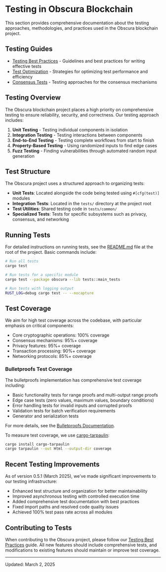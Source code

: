 # Testing in Obscura Blockchain

This section provides comprehensive documentation about the testing approaches, methodologies, and practices used in the Obscura blockchain project.

## Testing Guides

- [Testing Best Practices](testing_best_practices.md) - Guidelines and best practices for writing effective tests
- [Test Optimization](test_optimization.md) - Strategies for optimizing test performance and efficiency
- [Consensus Tests](consensus_tests.md) - Testing approaches for the consensus mechanisms

## Testing Overview

The Obscura blockchain project places a high priority on comprehensive testing to ensure reliability, security, and correctness. Our testing approach includes:

1. **Unit Testing** - Testing individual components in isolation
2. **Integration Testing** - Testing interactions between components
3. **End-to-End Testing** - Testing complete workflows from start to finish
4. **Property-Based Testing** - Using randomized inputs to find edge cases
5. **Fuzz Testing** - Finding vulnerabilities through automated random input generation

## Test Structure

The Obscura project uses a structured approach to organizing tests:

- **Unit Tests**: Located alongside the code being tested using `#[cfg(test)]` modules
- **Integration Tests**: Located in the `tests/` directory at the project root
- **Test Utilities**: Shared testing code in `tests/common/`
- **Specialized Tests**: Tests for specific subsystems such as privacy, consensus, and networking

## Running Tests

For detailed instructions on running tests, see the [README.md](../../README.md#testing) file at the root of the project. Basic commands include:

```bash
# Run all tests
cargo test

# Run tests for a specific module
cargo test --package obscura --lib tests::main_tests

# Run tests with logging output
RUST_LOG=debug cargo test -- --nocapture
```

## Test Coverage

We aim for high test coverage across the codebase, with particular emphasis on critical components:

- Core cryptographic operations: 100% coverage
- Consensus mechanisms: 95%+ coverage
- Privacy features: 95%+ coverage
- Transaction processing: 90%+ coverage
- Networking protocols: 85%+ coverage

### Bulletproofs Test Coverage

The bulletproofs implementation has comprehensive test coverage including:

- Basic functionality tests for range proofs and multi-output range proofs
- Edge case tests (zero values, maximum values, boundary conditions)
- Error handling tests for invalid inputs and corrupted proofs
- Validation tests for batch verification requirements
- Generator and serialization tests

For more details, see the [Bulletproofs Documentation](../crypto/bulletproofs.md#test-coverage).

To measure test coverage, we use [cargo-tarpaulin](https://github.com/xd009642/tarpaulin):

```bash
cargo install cargo-tarpaulin
cargo tarpaulin --out Html --output-dir coverage
```

## Recent Testing Improvements

As of version 0.5.1 (March 2025), we've made significant improvements to our testing infrastructure:

- Enhanced test structure and organization for better maintainability
- Improved asynchronous testing with controlled execution time
- Added comprehensive test documentation with best practices
- Fixed import paths and resolved code quality issues
- Achieved 100% test pass rate across all modules

## Contributing to Tests

When contributing to the Obscura project, please follow our [Testing Best Practices](testing_best_practices.md) guide. All new features should include comprehensive tests, and modifications to existing features should maintain or improve test coverage.

---

Updated: March 2, 2025 